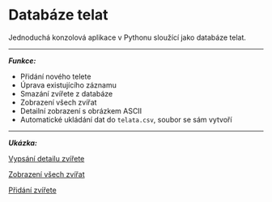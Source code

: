 # Databáze telat

Jednoduchá konzolová aplikace v Pythonu sloužící jako databáze telat. 

---

***Funkce:***
- Přidání nového telete
- Úprava existujícího záznamu
- Smazání zvířete z databáze
- Zobrazení všech zvířat 
- Detailní zobrazení s obrázkem ASCII 
- Automatické ukládání dat do `telata.csv`, soubor se sám vytvoří

---

***Ukázka:***

[Vypsání detailu zvířete](images/Vypsání-detailu-zvířete.png)

[Zobrazení všech zvířat](images/Zobrazení-všech-zvířat.png)

[Přidání zvířete](images/Přidání-zvířete.png)
